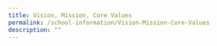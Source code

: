 ```yaml
---
title: Vision, Mission, Core Values
permalink: /school-information/Vision-Mission-Core-Values
description: ""
---
```


